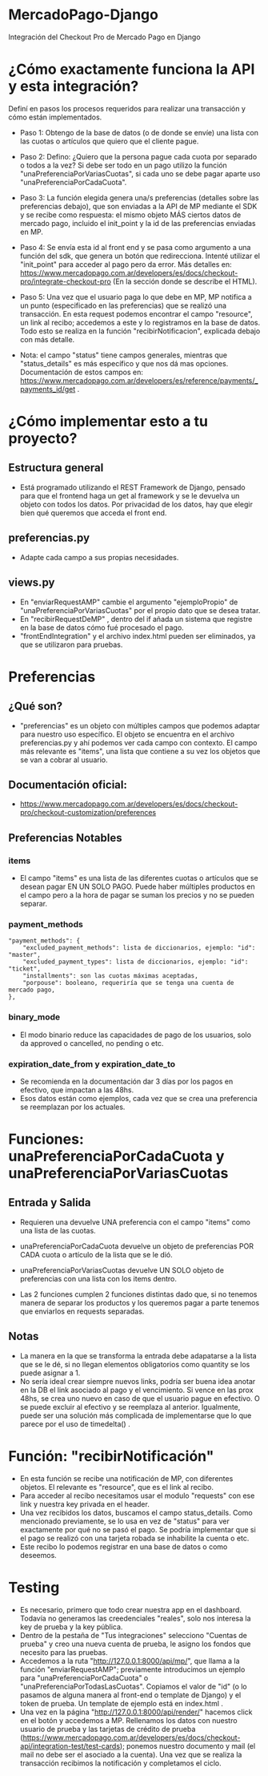 # MercadoPago-Django
Integración del Checkout Pro de Mercado Pago en Django

# ¿Cómo exactamente funciona la API y esta integración?
Definí en pasos los procesos requeridos para realizar una transacción y cómo están implementados.
* Paso 1: Obtengo de la base de datos (o de donde se envíe) una lista con las cuotas o artículos que quiero que el cliente pague.
* Paso 2: Defino: ¿Quiero que la persona pague cada cuota por separado o todos a la vez? Si debe ser todo en un pago utilizo la función "unaPreferenciaPorVariasCuotas", si cada uno se debe pagar aparte uso "unaPreferenciaPorCadaCuota".
* Paso 3: La función elegida genera una/s preferencias (detalles sobre las preferencias debajo), que son enviadas a la API de MP mediante el SDK y se recibe como respuesta: el mismo objeto MÁS ciertos datos de mercado pago, incluido el init_point y la id de las preferencias enviadas en MP.
* Paso 4: Se envía esta id al front end y se pasa como argumento a una función del sdk, que genera un botón que redirecciona. Intenté utilizar el "init_point" para acceder al pago pero da error. Más detalles en: https://www.mercadopago.com.ar/developers/es/docs/checkout-pro/integrate-checkout-pro (En la sección donde se describe el HTML).
* Paso 5: Una vez que el usuario paga lo que debe en MP, MP notifica a un punto (especificado en las preferencias) que se realizó una transacción. En esta request podemos encontrar el campo "resource", un link al recibo; accedemos a este y lo registramos en la base de datos. Todo esto se realiza en la función "recibirNotificacion", explicada debajo con más detalle.

* Nota: el campo "status" tiene campos generales, mientras que "status_details" es más específico y que nos dá mas opciones. Documentación de estos campos en: https://www.mercadopago.com.ar/developers/es/reference/payments/_payments_id/get .

# ¿Cómo implementar esto a tu proyecto?

## Estructura general
* Está programado utilizando el REST Framework de Django, pensado para que el frontend haga un get al framework y se le devuelva un objeto con todos los datos. Por privacidad de los datos, hay que elegir bien qué queremos que acceda el front end.

## preferencias.py
* Adapte cada campo a sus propias necesidades.

## views.py
* En "enviarRequestAMP" cambie el argumento "ejemploPropio" de "unaPreferenciaPorVariasCuotas" por el propio dato que se desea tratar.
* En "recibirRequestDeMP" , dentro del if añada un sistema que registre en la base de datos cómo fué procesado el pago.
* "frontEndIntegration" y el archivo index.html pueden ser eliminados, ya que se utilizaron para pruebas.


# Preferencias

## ¿Qué son?
* "preferencias" es un objeto con múltiples campos que podemos adaptar para nuestro uso específico. El objeto se encuentra en el archivo preferencias.py y ahí podemos ver cada campo con contexto. El campo más relevante es "items", una lista que contiene a su vez los objetos que se van a cobrar al usuario.

## Documentación oficial:
* https://www.mercadopago.com.ar/developers/es/docs/checkout-pro/checkout-customization/preferences

## Preferencias Notables

### items
* El campo "items" es una lista de las diferentes cuotas o artículos que se desean pagar EN UN SOLO PAGO. Puede haber múltiples productos en el campo pero a la hora de pagar se suman los precios y no se pueden separar.

### payment_methods
    "payment_methods": {
        "excluded_payment_methods": lista de diccionarios, ejemplo: "id": "master",
        "excluded_payment_types": lista de diccionarios, ejemplo: "id": "ticket",
        "installments": son las cuotas máximas aceptadas,
        "porpouse": booleano, requeriría que se tenga una cuenta de mercado pago,
    },

### binary_mode
* El modo binario reduce las capacidades de pago de los usuarios, solo da approved o cancelled, no pending o etc.

### expiration_date_from y expiration_date_to 
* Se recomienda en la documentación dar 3 días por los pagos en efectivo, que impactan a las 48hs.
* Esos datos están como ejemplos, cada vez que se crea una preferencia se reemplazan por los actuales.


# Funciones: unaPreferenciaPorCadaCuota y unaPreferenciaPorVariasCuotas

## Entrada y Salida
* Requieren una devuelve UNA preferencia con el campo "items" como una lista de las cuotas.
* unaPreferenciaPorCadaCuota devuelve un objeto de preferencias POR CADA cuota o artículo de la lista que se le dió.
* unaPreferenciaPorVariasCuotas devuelve UN SOLO objeto de preferencias con una lista con los items dentro.

* Las 2 funciones cumplen 2 funciones distintas dado que, si no tenemos manera de separar los productos y los queremos pagar a parte tenemos que enviarlos en requests separadas.

## Notas
* La manera en la que se transforma la entrada debe adapatarse a la lista que se le dé, si no llegan elementos obligatorios como quantity se los puede asignar a 1.
* No sería ideal crear siempre nuevos links, podría ser buena idea anotar en la DB el link asociado al pago y el vencimiento. Si vence en las prox 48hs, se crea uno nuevo en caso de que el usuario pague en efectivo. O se puede excluir al efectivo y se reemplaza al anterior. Igualmente, puede ser una solución más complicada de implementarse que lo que parece por el uso de timedelta() .

# Función: "recibirNotificación"
* En esta función se recibe una notificación de MP, con diferentes objetos. El relevante es "resource", que es el link al recibo.
* Para acceder al recibo necesitamos usar el modulo "requests" con ese link y nuestra key privada en el header.
* Una vez recibidos los datos, buscamos el campo status_details. Como mencionado previamente, se lo usa en vez de "status" para ver exactamente por qué no se pasó el pago. Se podría implementar que si el pago se realizó con una tarjeta robada se inhabilite la cuenta o etc.
* Este recibo lo podemos registrar en una base de datos o como deseemos.

# Testing
* Es necesario, primero que todo crear nuestra app en el dashboard. Todavía no generamos las creedenciales "reales", solo nos interesa la key de prueba y la key pública.
* Dentro de la pestaña de "Tus integraciones" selecciono "Cuentas de prueba" y creo una nueva cuenta de prueba, le asigno los fondos que necesito para las pruebas.
* Accedemos a la ruta "http://127.0.0.1:8000/api/mp/", que llama a la función "enviarRequestAMP"; previamente introducimos un ejemplo para "unaPreferenciaPorCadaCuota" o "unaPreferenciaPorTodasLasCuotas". Copiamos el valor de "id" (o lo pasamos de alguna manera al front-end o template de Django) y el token de prueba. Un template de ejemplo está en index.html .
* Una vez en la página "http://127.0.0.1:8000/api/render/" hacemos click en el botón y accedemos a MP. Rellenamos los datos con nuestro usuario de prueba y las tarjetas de crédito de prueba (https://www.mercadopago.com.ar/developers/es/docs/checkout-api/integration-test/test-cards); ponemos nuestro documento y mail (el mail no debe ser el asociado a la cuenta). Una vez que se realiza la transacción recibimos la notificación y completamos el ciclo.